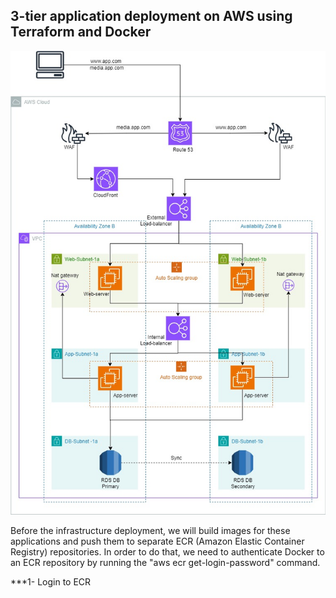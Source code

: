 ## 3-tier application deployment on AWS using Terraform and Docker

![alt text](https://github.com/Gabinsime75/Project_11--Terraform--3-tier-application-deployment-on-AWS-using-Terraform-and-Docker/blob/main/architecture/Project_11--Terraform--3-tier-application-deployment-on-AWS.jpg)

Before the infrastructure deployment, we will build images for these applications and push them to separate ECR (Amazon Elastic Container Registry) repositories. In order to do that,
we need to authenticate Docker to an ECR repository by running the "aws ecr get-login-password" command.

***1- Login to ECR

